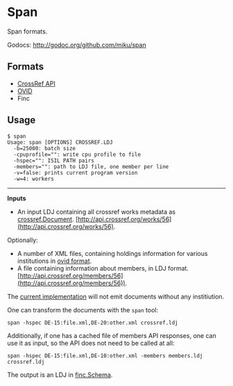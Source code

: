 Span
====

Span formats.

Godocs: http://godoc.org/github.com/miku/span

Formats
-------

* [CrossRef API](http://api.crossref.org/)
* [OVID](http://rzblx4.uni-regensburg.de/ezeitdata/admin/ezb_export_ovid_v01.xsd)
* Finc

Usage
-----

    $ span
    Usage: span [OPTIONS] CROSSREF.LDJ
      -b=25000: batch size
      -cpuprofile="": write cpu profile to file
      -hspec="": ISIL PATH pairs
      -members="": path to LDJ file, one member per line
      -v=false: prints current program version
      -w=4: workers

----

**Inputs**

* An input LDJ containing all crossref works metadata as [crossref.Document](https://github.com/miku/span/blob/5585dc500d82fcab9c783937d7d567fdffb71fde/crossref/document.go#L46). [http://api.crossref.org/works/56](http://api.crossref.org/works/56).

Optionally:

* A number of XML files, containing holdings information for various institutions in [ovid format](http://rzblx4.uni-regensburg.de/ezeitdata/admin/ezb_export_ovid_v01.xsd).
* A file containing information about members, in LDJ format. [http://api.crossref.org/members/56](http://api.crossref.org/members/56)).

The [current implementation](https://github.com/miku/span/blob/318c85e649880efb02dacb75a7d5ecb010a1b979/cmd/span/main.go#L38) will not emit documents without any institiution.

One can transform the documents with the `span` tool:

    span -hspec DE-15:file.xml,DE-20:other.xml crossref.ldj

Additionally, if one has a cached file of members API responses, one can
use it as input, so the API does not need to be called at all:

    span -hspec DE-15:file.xml,DE-10:other.xml -members members.ldj crossref.ldj

The output is an LDJ in [finc.Schema](https://github.com/miku/span/blob/5585dc500d82fcab9c783937d7d567fdffb71fde/finc/schema.go#L5).
